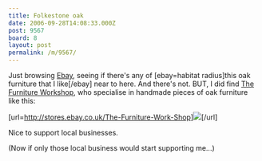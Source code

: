```yaml
---
title: Folkestone oak
date: 2006-09-28T14:08:33.000Z
post: 9567
board: 8
layout: post
permalink: /m/9567/
---
```

Just browsing <a rel="nofollow noopener" href="http://www.ebay.co.uk">Ebay</a>, seeing if there's any of [ebay=habitat radius]this oak furniture that I like[/ebay] near to here. And there's not. BUT, I did find <a rel="nofollow noopener" href="http://stores.ebay.co.uk/The-Furniture-Work-Shop">The Furniture Workshop</a>, who specialise in handmade pieces of oak furniture like this:

[url=http://stores.ebay.co.uk/The-Furniture-Work-Shop]<img src="http://i16.ebayimg.com/01/i/07/a6/cd/cb_12.JPG" />[/url]

Nice to support local businesses.

(Now if only those local business would start supporting me...)
